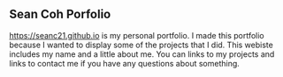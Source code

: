 ## Sean Coh Porfolio

https://seanc21.github.io is my personal portfolio. I made this portfolio because I wanted to display some of the projects that I did. This webiste includes my name and a little about me. You can links to my projects and links to contact me if you have any questions about something.